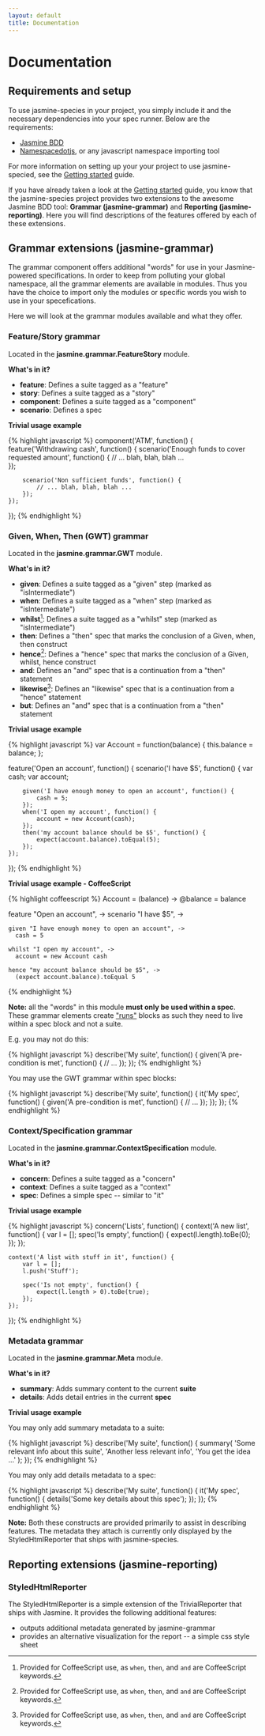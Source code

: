```yaml
---
layout: default
title: Documentation
---
```


# Documentation

## Requirements and setup

To use jasmine-species in your project, you simply include it and the 
necessary dependencies into your spec runner. Below are the requirements:

* [Jasmine BDD](http://pivotal.github.com/jasmine/)
* [Namespacedotjs](https://github.com/smith/namespacedotjs), 
or any javascript namespace importing tool

For more information on setting up your your project to use jasmine-specied, 
see the [Getting started](index.html) guide.

If you have already taken a look at the [Getting started](index.html) guide, 
you know that the jasmine-species project provides two extensions to the 
awesome Jasmine BDD tool: **Grammar (jasmine-grammar)** and 
**Reporting (jasmine-reporting)**. 
Here you will find descriptions of the features offered by each of these
extensions.


## Grammar extensions (jasmine-grammar)

The grammar component offers additional "words" for use in your 
Jasmine-powered specifications. In order to keep from polluting your global 
namespace, all the grammar elements are available in modules. Thus you have 
the choice to import only the modules or specific words you wish to use in 
your specefications. 

Here we will look at the grammar modules available and what they offer.


### Feature/Story grammar

Located in the **jasmine.grammar.FeatureStory** module.

**What's in it?**

* **feature**: Defines a suite tagged as a "feature"
* **story**: Defines a suite tagged as a "story"
* **component**: Defines a suite tagged as a "component"
* **scenario**: Defines a spec

**Trivial usage example**

{% highlight javascript %}
component('ATM', function() {
    feature('Withdrawing cash', function() {
        scenario('Enough funds to cover requested amount', function() {
            // ... blah, blah, blah ...    
        });
        
        scenario('Non sufficient funds', function() {
            // ... blah, blah, blah ...    
        });
    });
});
{% endhighlight %}


### Given, When, Then (GWT) grammar

Located in the **jasmine.grammar.GWT** module.

**What's in it?**

* **given**: Defines a suite tagged as a "given" step (marked as "isIntermediate")
* **when**: Defines a suite tagged as a "when" step (marked as "isIntermediate")
* **whilst**[^cs]: Defines a suite tagged as a "whilst" step (marked as "isIntermediate")
* **then**: Defines a "then" spec that marks the conclusion of a Given, when, then construct
* **hence**[^cs]: Defines a "hence" spec that marks the conclusion of a Given, whilst, hence construct
* **and**: Defines an "and" spec that is a continuation from a "then" statement
* **likewise**[^cs]: Defines an "likewise" spec that is a continuation from a "hence" statement
* **but**: Defines an "and" spec that is a continuation from a "then" statement

[^cs]: Provided for CoffeeScript use, as `when`, `then`, and `and` are
CoffeeScript keywords.

**Trivial usage example**

{% highlight javascript %}
var Account = function(balance) {
    this.balance = balance;
};

feature('Open an account', function() {
    scenario('I have $5', function() {
        var cash; 
        var account;
        
        given('I have enough money to open an account', function() {
            cash = 5;
        });
        when('I open my account', function() {
            account = new Account(cash);
        });
        then('my account balance should be $5', function() {
            expect(account.balance).toEqual(5);
        });
    });
});
{% endhighlight %}

**Trivial usage example - CoffeeScript**

{% highlight coffeescript %}
Account = (balance) ->
  @balance = balance

feature "Open an account", ->
  scenario "I have $5", ->
    
    given "I have enough money to open an account", ->
      cash = 5

    whilst "I open my account", ->
      account = new Account cash

    hence "my account balance should be $5", ->
      (expect account.balance).toEqual 5
{% endhighlight %}


**Note:** all the "words" in this module **must only be used within a spec**. 
These grammar elements create ["runs"](http://pivotal.github.com/jasmine/async.html) 
blocks as such they need to live within a spec block and not a suite. 

E.g. you may not do this:

{% highlight javascript %}
describe('My suite', function() {
    given('A pre-condition is met', function() {
        // ...
    });
});
{% endhighlight %}

You may use the GWT grammar within spec blocks:

{% highlight javascript %}
describe('My suite', function() {
    it('My spec', function() {
        given('A pre-condition is met', function() {
            // ...
        });
    });
});
{% endhighlight %}


### Context/Specification grammar

Located in the **jasmine.grammar.ContextSpecification** module.

**What's in it?**

* **concern**: Defines a suite tagged as a "concern"
* **context**: Defines a suite tagged as a "context"
* **spec**: Defines a simple spec -- similar to "it"

**Trivial usage example**

{% highlight javascript %}
concern('Lists', function() {
    context('A new list', function() {
        var l = [];
        spec('Is empty', function() {
            expect(l.length).toBe(0);
        });
    });
    
    context('A list with stuff in it', function() {
        var l = [];
        l.push('Stuff');
        
        spec('Is not empty', function() {
            expect(l.length > 0).toBe(true);
        });
    });
});
{% endhighlight %}


### Metadata grammar

Located in the **jasmine.grammar.Meta** module.

**What's in it?**

* **summary**: Adds summary content to the current **suite**
* **details**: Adds detail entries in the current **spec**

**Trivial usage example**

You may only add summary metadata to a suite:

{% highlight javascript %}
describe('My suite', function() {
    summary(
        'Some relevant info about this suite',
        'Another less relevant info',
        'You get the idea ...'
    );
});
{% endhighlight %}

You may only add details metadata to a spec:

{% highlight javascript %}
describe('My suite', function() {
    it('My spec', function() {
        details('Some key details about this spec');
    });
});
{% endhighlight %}

**Note:** Both these constructs are provided primarily to assist 
in describing features. The metadata they attach is currently only 
displayed by the StyledHtmlReporter that ships with jasmine-species.


## Reporting extensions (jasmine-reporting)

### StyledHtmlReporter

The StyledHtmlReporter is a simple extension of the TrivialReporter 
that ships with Jasmine. It provides the following additional features:

* outputs additional metadata generated by jasmine-grammar
* provides an alternative visualization for the report -- a simple css style sheet
